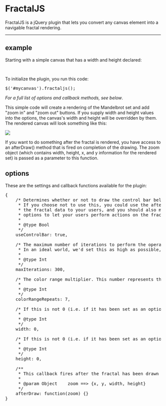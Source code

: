 # FractalJS

FractalJS is a jQuery plugin that lets you convert any canvas element into a navigable fractal rendering. 

<hr />

## example

Starting with a simple canvas that has a width and height declared:

<pre>
<canvas id="mycanvas" width="300" height="300"></canvas>
</pre>

To initialize the plugin, you run this code:

<pre>
$('#mycanvas').fractaljs();
</pre>

<em>For a full list of options and callback methods, see below</em>.

This simple code will create a rendering of the Mandelbrot set and add "zoom in" and "zoom out" buttons. If you supply width and height values into the options, the canvas's width and height will be overridden by them. The rendered canvas will look something like this:

<img src="https://github.com/janhartigan/filepicker/raw/master/example/mandelbrot300x300_50maxit_minzoom.png" />

If you want to do something after the fractal is rendered, you have access to an afterDraw() method that is fired on completion of the drawing. The zoom object (which contains width, height, x, and y information for the rendered set) is passed as a parameter to this function.

## options

These are the settings and callback functions available for the plugin:

<pre>
{	
	/* Determines whether or not to draw the control bar below the fractal's canvas.
	 * If you choose not to use this, you could use the afterDraw callback to display 
	 * the fractal data to your users, and you should also make use of the zoomButton 
	 * options to let your users perform actions on the fractal.
	 * 
	 * @type Bool
	 */
	useControlBar: true,
	
	/* The maximum number of iterations to perform the operation before assuming a point to be in the set
	 * In an ideal world, we'd set this as high as possible, but since we have limited resources, we have to choose some limit
	 * 
	 * @type Int
	 */
	maxIterations: 300,
	
	/* The color range multiplier. This number represents the number of times the color spectrum repeats itself.
	 * 
	 * @type Int
	 */
	colorRangeRepeats: 7,
	
	/* If this is not 0 (i.e. if it has been set as an option), it will be the new width of the canvas
	 * 
	 * @type Int
	 */
	width: 0,
	
	/* If this is not 0 (i.e. if it has been set as an option), it will be the new height of the canvas
	 * 
	 * @type Int
	 */
	height: 0,
	
	/**
	 * This callback fires after the fractal has been drawn
	 * 
	 * @param Object	zoom ==> {x, y, width, height}
	 */
	afterDraw: function(zoom) {}
}
</pre>